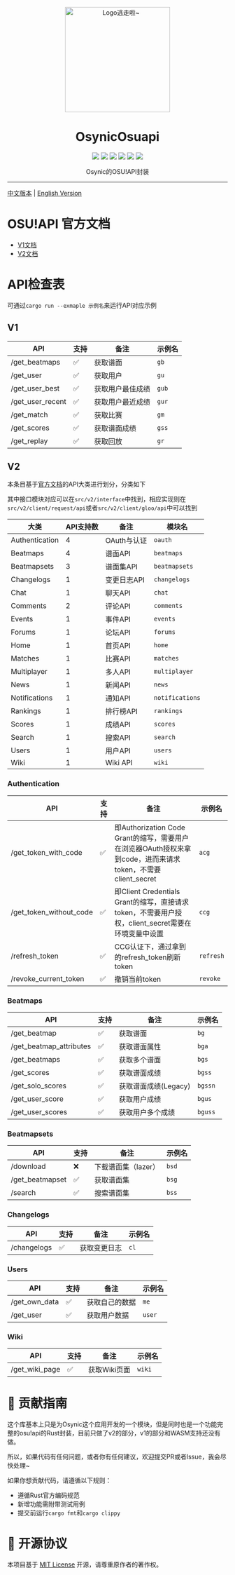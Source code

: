 <!-- markdownlint-disable MD033 MD041 MD045 -->
<p align="center" dir="auto">
    <img style="height:240px;width:240px" src="https://s2.loli.net/2025/03/10/GSsjOcHqdtBkyu9.png" alt="Logo逃走啦~"/>
</p>

<h1 align="center" tabindex="-1" class="heading-element" dir="auto">OsynicOsuapi</h1>

<p align="center">
  <a href="https://www.rust-lang.org/" target="_blank"><img src="https://img.shields.io/badge/Rust-1.85%2B-blue"/></a>
  <a href="https://crates.io/crates/osynic_osuapi" target="_blank"><img src="https://img.shields.io/crates/v/osynic_osuapi"/></a>
  <a href="https://docs.rs/osynic_osuapi" target="_blank"><img src="https://img.shields.io/docsrs/osynic_osuapi/0.1.0"/></a>
  <a href="https://github.com/osynicite/osynic_osuapi" target="_blank"><img src="https://img.shields.io/badge/License-MIT-green.svg"/></a>
  <a href="https://discord.gg/JWyvc6M5" target="_blank"><img src="https://img.shields.io/badge/chat-discord-7289da.svg"/></a>
  <a href="https://github.com/osynicite" target="_blank"><img src="https://img.shields.io/badge/buy%20me-a%20coffee-orange.svg?style=flat-square"/></a>

</p>

<p align="center">
    Osynic的OSU!API封装
</p>

<hr />

[中文版本](README.md) | [English Version](README_EN.md)

# OSU!API 官方文档

- [V1文档](https://github.com/ppy/osu-api/wiki)
- [V2文档](https://osu.ppy.sh/docs/index.html)

# API检查表

可通过`cargo run --exmaple 示例名`来运行API对应示例

## V1

| API              | 支持 | 备注             | 示例名 |
| ---------------- | ---- | ---------------- | ------ |
| /get_beatmaps    | ✅    | 获取谱面         | `gb`   |
| /get_user        | ✅    | 获取用户         | `gu`   |
| /get_user_best   | ✅    | 获取用户最佳成绩 | `gub`  |
| /get_user_recent | ✅    | 获取用户最近成绩 | `gur`  |
| /get_match       | ✅    | 获取比赛         | `gm`   |
| /get_scores      | ✅    | 获取谱面成绩     | `gss`  |
| /get_replay      | ✅    | 获取回放         | `gr`   |

## V2

本条目基于[官方文档](https://osu.ppy.sh/docs/index.html)的API大类进行划分，分类如下

其中接口模块对应可以在`src/v2/interface`中找到，相应实现则在`src/v2/client/request/api`或者`src/v2/client/gloo/api`中可以找到

| 大类           | API支持数 | 备注        | 模块名          |
| -------------- | --------- | ----------- | --------------- |
| Authentication | 4         | OAuth与认证 | `oauth`         |
| Beatmaps       | 4         | 谱面API     | `beatmaps`      |
| Beatmapsets    | 3         | 谱面集API   | `beatmapsets`   |
| Changelogs     | 1         | 变更日志API | `changelogs`    |
| Chat           | 1         | 聊天API     | `chat`          |
| Comments       | 2         | 评论API     | `comments`      |
| Events         | 1         | 事件API     | `events`        |
| Forums         | 1         | 论坛API     | `forums`        |
| Home           | 1         | 首页API     | `home`          |
| Matches        | 1         | 比赛API     | `matches`       |
| Multiplayer    | 1         | 多人API     | `multiplayer`   |
| News           | 1         | 新闻API     | `news`          |
| Notifications  | 1         | 通知API     | `notifications` |
| Rankings       | 1         | 排行榜API   | `rankings`      |
| Scores         | 1         | 成绩API     | `scores`        |
| Search         | 1         | 搜索API     | `search`        |
| Users          | 1         | 用户API     | `users`         |
| Wiki           | 1         | Wiki API    | `wiki`          |

### Authentication

| API                     | 支持 | 备注                                                                                                        | 示例名    |
| ----------------------- | ---- | ----------------------------------------------------------------------------------------------------------- | --------- |
| /get_token_with_code    | ✅    | 即Authorization Code Grant的缩写，需要用户在浏览器OAuth授权来拿到code，进而来请求token，不需要client_secret | `acg`     |
| /get_token_without_code | ✅    | 即Client Credentials Grant的缩写，直接请求token，不需要用户授权，client_secret需要在环境变量中设置          | `ccg`     |
| /refresh_token          | ✅    | CCG认证下，通过拿到的refresh_token刷新token                                                                 | `refresh` |
| /revoke_current_token   | ✅    | 撤销当前token                                                                                               | `revoke`  |

### Beatmaps

| API                     | 支持 | 备注                 | 示例名  |
| ----------------------- | ---- | -------------------- | ------- |
| /get_beatmap            | ✅    | 获取谱面             | `bg`    |
| /get_beatmap_attributes | ✅    | 获取谱面属性         | `bga`   |
| /get_beatmaps           | ✅    | 获取多个谱面         | `bgs`   |
| /get_scores             | ✅    | 获取谱面成绩         | `bgss`  |
| /get_solo_scores        | ✅    | 获取谱面成绩(Legacy) | `bgssn` |
| /get_user_score         | ✅    | 获取用户成绩         | `bgus`  |
| /get_user_scores        | ✅    | 获取用户多个成绩     | `bguss` |

### Beatmapsets

| API             | 支持 | 备注                | 示例名 |
| --------------- | ---- | ------------------- | ------ |
| /download       | ❌    | 下载谱面集（lazer） | `bsd`  |
| /get_beatmapset | ✅    | 获取谱面集          | `bsg`  |
| /search         | ✅    | 搜索谱面集          | `bss`  |

### Changelogs

| API         | 支持 | 备注         | 示例名 |
| ----------- | ---- | ------------ | ------ |
| /changelogs | ✅    | 获取变更日志 | `cl`   |

### Users

| API           | 支持 | 备注           | 示例名 |
| ------------- | ---- | -------------- | ------ |
| /get_own_data | ✅    | 获取自己的数据 | `me`   |
| /get_user     | ✅    | 获取用户数据   | `user` |

### Wiki

| API            | 支持 | 备注         | 示例名 |
| -------------- | ---- | ------------ | ------ |
| /get_wiki_page | ✅    | 获取Wiki页面 | `wiki` |

# 🤝 贡献指南

这个库基本上只是为Osynic这个应用开发的一个模块，但是同时也是一个功能完整的osu!api的Rust封装，目前只做了v2的部分，v1的部分和WASM支持还没有做。

所以，如果代码有任何问题，或者你有任何建议，欢迎提交PR或者Issue，我会尽快处理~

如果你想贡献代码，请遵循以下规则：

- 遵循Rust官方编码规范
- 新增功能需附带测试用例
- 提交前运行`cargo fmt`和`cargo clippy`

# 📜 开源协议

本项目基于 [MIT License](LICENSE) 开源，请尊重原作者的著作权。
